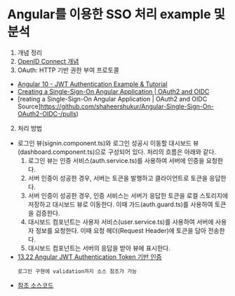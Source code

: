 # Angular를 이용한 SSO 처리 example 및 분석

1. 개념 정리
  1. [OpenID Connect 개념](https://www.ibm.com/docs/ko/sva/9.0.7?topic=concepts-openid-connect)
  2. OAuth: HTTP 기반 권한 부여 프로토콜

- [Angular 10 - JWT Authentication Example & Tutorial](https://jasonwatmore.com/post/2020/07/09/angular-10-jwt-authentication-example-tutorial)
- [Creating a Single-Sign-On Angular Application | OAuth2 and OIDC](https://www.youtube.com/watch?v=AcuzemsJfxA)
- [reating a Single-Sign-On Angular Application | OAuth2 and OIDC Source]https://github.com/shaheershukur/Angular-Single-Sign-On-OAuth2-OIDC-/pulls)

2. 처리 방법
- 로그인 뷰(signin.component.ts)와 로그인 성공시 이동할 대시보드 뷰(dashboard.component.ts)으로 구성되어 있다. 처리의 흐름은 아래와 같다.
  1. 로그인 뷰는 인증 서비스(auth.service.ts)를 사용하여 서버에 인증을 요청한다.
  2. 서버 인증이 성공한 경우, 서버는 토큰을 발행하고 클라이언트로 토큰을 응답한다.
  3. 서버 인증이 성공한 경우, 인증 서비스는 서버가 응답한 토큰을 로컬 스토리지에 저장하고 대시보드 뷰로 이동한다. 이때 가드(auth.guard.ts)를 사용하여 토큰을 검증한다.
  4. 대시보드 컴포넌트는 사용자 서비스(user.service.ts)를 사용하여 서버에 사용자 정보를 요청한다. 이때 요청 헤더(Request Header)에 토큰을 담아 전송한다.
  5. 대시보드 컴포넌트는 서버의 응답을 받아 뷰에 표시한다.
- [13.22 Angular JWT Authentication Token 기반 인증](https://poiemaweb.com/angular-jwt-authentication)
  ```
  로그인 구현에 validation까지 소스 참조가 가능
  ```
- [참조 소스코드](https://github.com/ungmo2/angular8-jwt-auth)
